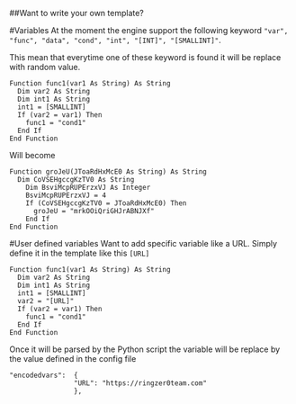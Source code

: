 ##Want to write your own template?

#Variables
At the moment the engine support the following keyword `"var", "func", "data", "cond", "int", "[INT]", "[SMALLINT]"`.

This mean that everytime one of these keyword is found it will be replace with random value.

```
Function func1(var1 As String) As String
  Dim var2 As String
  Dim int1 As String
  int1 = [SMALLINT]
  If (var2 = var1) Then
    func1 = "cond1"
  End If
End Function
```

Will become

```
Function groJeU(JToaRdHxMcE0 As String) As String
  Dim CoVSEHgccgKzTV0 As String
	Dim BsviMcpRUPErzxVJ As Integer
	BsviMcpRUPErzxVJ = 4
	If (CoVSEHgccgKzTV0 = JToaRdHxMcE0) Then
	  groJeU = "mrkOOiQriGHJrABNJXf"
	End If
End Function
```

#User defined variables
Want to add specific variable like a URL. Simply define it in the template like this `[URL]`

```
Function func1(var1 As String) As String
  Dim var2 As String
  Dim int1 As String
  int1 = [SMALLINT]
  var2 = "[URL]"
  If (var2 = var1) Then
    func1 = "cond1"
  End If
End Function
```

Once it will be parsed by the Python script the variable will be replace by the value defined in the config file

```
"encodedvars":  {
                "URL": "https://ringzer0team.com"
                },
```
